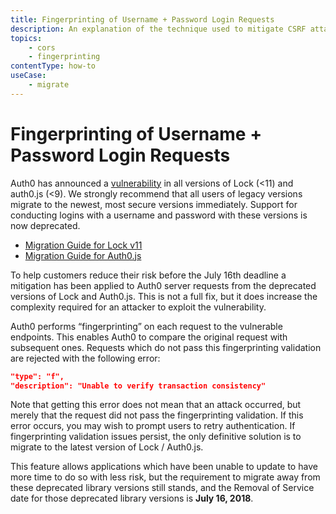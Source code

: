 ```yaml
---
title: Fingerprinting of Username + Password Login Requests
description: An explanation of the technique used to mitigate CSRF attacks for cross-origin authentication requests.
topics:
    - cors
    - fingerprinting
contentType: how-to
useCase:
    - migrate
---
```

# Fingerprinting of Username + Password Login Requests

Auth0 has announced a [vulnerability](https://auth0.com/blog/managing-and-mitigating-security-vulnerabilities-at-auth0/) in all versions of Lock (<11) and auth0.js (<9). We strongly recommend that all users of legacy versions migrate to the newest, most secure versions immediately. Support for conducting logins with a username and password with these versions is now deprecated.

* [Migration Guide for Lock v11](/libraries/lock/v11/migration-guide)
* [Migration Guide for Auth0.js](/libraries/auth0js/v9/migration-guide)

To help customers reduce their risk before the July 16th deadline a mitigation has been applied to Auth0 server requests from the deprecated versions of Lock and Auth0.js. This is not a full fix, but it does increase the complexity required for an attacker to exploit the vulnerability.

Auth0 performs “fingerprinting” on each request to the vulnerable endpoints. This enables Auth0 to compare the original request with subsequent ones. Requests which do not pass this fingerprinting validation are rejected with the following error: 

```json
"type": "f",
"description": "Unable to verify transaction consistency"
```

Note that getting this error does not mean that an attack occurred, but merely that the request did not pass the fingerprinting validation. If this error occurs, you may wish to prompt users to retry authentication. If fingerprinting validation issues persist, the only definitive solution is to migrate to the latest version of Lock / Auth0.js.

This feature allows applications which have been unable to update to have more time to do so with less risk, but the requirement to migrate away from these deprecated library versions still stands, and the Removal of Service date for those deprecated library versions is **July 16, 2018**.
